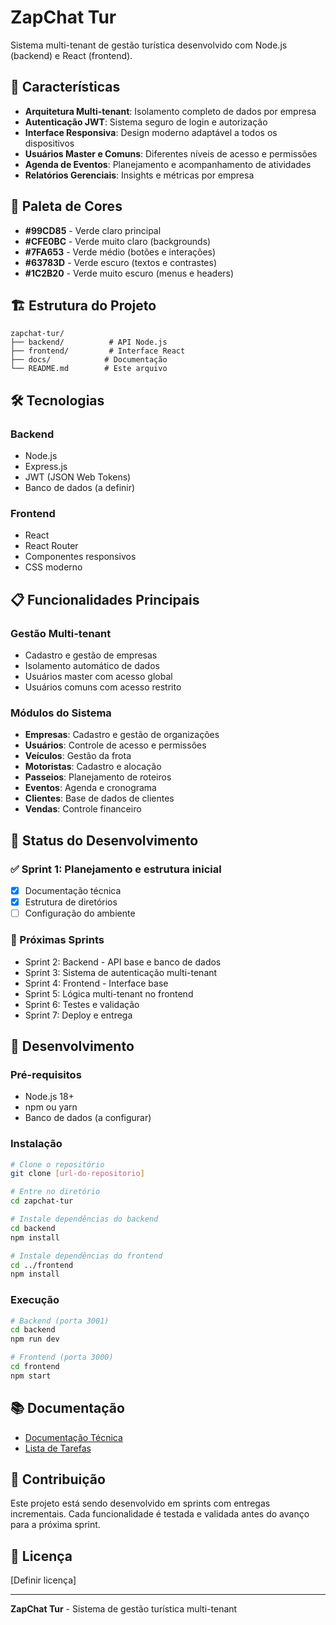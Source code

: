 # ZapChat Tur

Sistema multi-tenant de gestão turística desenvolvido com Node.js (backend) e React (frontend).

## 🚀 Características

- **Arquitetura Multi-tenant**: Isolamento completo de dados por empresa
- **Autenticação JWT**: Sistema seguro de login e autorização
- **Interface Responsiva**: Design moderno adaptável a todos os dispositivos
- **Usuários Master e Comuns**: Diferentes níveis de acesso e permissões
- **Agenda de Eventos**: Planejamento e acompanhamento de atividades
- **Relatórios Gerenciais**: Insights e métricas por empresa

## 🎨 Paleta de Cores

- **#99CD85** - Verde claro principal
- **#CFE0BC** - Verde muito claro (backgrounds)
- **#7FA653** - Verde médio (botões e interações)
- **#63783D** - Verde escuro (textos e contrastes)
- **#1C2B20** - Verde muito escuro (menus e headers)

## 🏗️ Estrutura do Projeto

```
zapchat-tur/
├── backend/          # API Node.js
├── frontend/         # Interface React
├── docs/            # Documentação
└── README.md        # Este arquivo
```

## 🛠️ Tecnologias

### Backend
- Node.js
- Express.js
- JWT (JSON Web Tokens)
- Banco de dados (a definir)

### Frontend
- React
- React Router
- Componentes responsivos
- CSS moderno

## 📋 Funcionalidades Principais

### Gestão Multi-tenant
- Cadastro e gestão de empresas
- Isolamento automático de dados
- Usuários master com acesso global
- Usuários comuns com acesso restrito

### Módulos do Sistema
- **Empresas**: Cadastro e gestão de organizações
- **Usuários**: Controle de acesso e permissões
- **Veículos**: Gestão da frota
- **Motoristas**: Cadastro e alocação
- **Passeios**: Planejamento de roteiros
- **Eventos**: Agenda e cronograma
- **Clientes**: Base de dados de clientes
- **Vendas**: Controle financeiro

## 🚦 Status do Desenvolvimento

### ✅ Sprint 1: Planejamento e estrutura inicial
- [x] Documentação técnica
- [x] Estrutura de diretórios
- [ ] Configuração do ambiente

### 🔄 Próximas Sprints
- Sprint 2: Backend - API base e banco de dados
- Sprint 3: Sistema de autenticação multi-tenant
- Sprint 4: Frontend - Interface base
- Sprint 5: Lógica multi-tenant no frontend
- Sprint 6: Testes e validação
- Sprint 7: Deploy e entrega

## 🔧 Desenvolvimento

### Pré-requisitos
- Node.js 18+
- npm ou yarn
- Banco de dados (a configurar)

### Instalação
```bash
# Clone o repositório
git clone [url-do-repositorio]

# Entre no diretório
cd zapchat-tur

# Instale dependências do backend
cd backend
npm install

# Instale dependências do frontend
cd ../frontend
npm install
```

### Execução
```bash
# Backend (porta 3001)
cd backend
npm run dev

# Frontend (porta 3000)
cd frontend
npm start
```

## 📚 Documentação

- [Documentação Técnica](docs/zapchat-tur-docs.md)
- [Lista de Tarefas](docs/todo.md)

## 🤝 Contribuição

Este projeto está sendo desenvolvido em sprints com entregas incrementais. Cada funcionalidade é testada e validada antes do avanço para a próxima sprint.

## 📄 Licença

[Definir licença]

---

**ZapChat Tur** - Sistema de gestão turística multi-tenant

